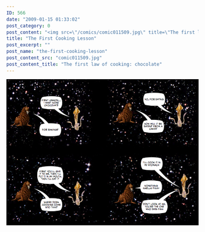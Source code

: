 ```yaml
---
ID: 566
date: "2009-01-15 01:33:02"
post_category: 0
post_content: "<img src=\"/comics/comic011509.jpg\" title=\"The first law of cooking: chocolate\" />"
title: "The First Cooking Lesson"
post_excerpt: ""
post_name: "the-first-cooking-lesson"
post_content_src: "comic011509.jpg"
post_content_title: "The first law of cooking: chocolate"
---
```



[![The first law of cooking: chocolate](/comics-hi-res/comic011509.jpg)](/comics-hi-res/comic011509.jpg "The first law of cooking: chocolate")
